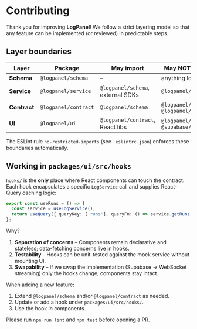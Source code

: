 # Contributing

Thank you for improving **LogPanel**!  We follow a strict layering model so that any feature can be implemented (or reviewed) in predictable steps.

## Layer boundaries

| Layer | Package | May import | **May NOT import** |
|-------|---------|------------|--------------------|
| **Schema** | `@logpanel/schema` | – | anything local |
| **Service** | `@logpanel/service` | `@logpanel/schema`, external SDKs | `@logpanel/ui` |
| **Contract** | `@logpanel/contract` | `@logpanel/schema` | `@logpanel/service`, `@logpanel/ui` |
| **UI** | `@logpanel/ui` | `@logpanel/contract`, React libs | `@logpanel/service`, `@supabase/*` |

The ESLint rule `no-restricted-imports` (see `.eslintrc.json`) enforces these boundaries automatically.

## Working in `packages/ui/src/hooks`

`hooks/` is the **only** place where React components can touch the contract.  Each hook encapsulates a specific `LogService` call and supplies React-Query caching logic:

```ts
export const useRuns = () => {
  const service = useLogService();
  return useQuery({ queryKey: ['runs'], queryFn: () => service.getRuns() });
};
```

Why?

1. **Separation of concerns** – Components remain declarative and stateless; data-fetching concerns live in hooks.
2. **Testability** – Hooks can be unit-tested against the mock service without mounting UI.
3. **Swapability** – If we swap the implementation (Supabase → WebSocket streaming) only the hooks change; components stay intact.

When adding a new feature:

1. Extend `@logpanel/schema` and/or `@logpanel/contract` as needed.
2. Update or add a hook under `packages/ui/src/hooks/`.
3. Use the hook in components.

Please run `npm run lint` and `npm test` before opening a PR. 